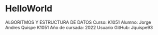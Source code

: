 # HelloWorld
ALGORITMOS Y ESTRUCTURA DE DATOS
Curso: K1051
Alumno: Jorge Andres Quispe K1051
Año de cursada: 2022
Usuario GitHub: Jquispe93

